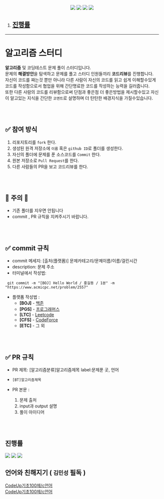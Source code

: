 <div align=center>

<img src="https://img.shields.io/badge/javascript-F7DF1E?style=for-the-badge&logo=javascript&logoColor=black">
<img src="https://img.shields.io/badge/c++-00599C?style=for-the-badge&logo=c%2B%2B&logoColor=white">
<img src="https://img.shields.io/badge/Python-white?style=for-the-badge&logo=Python&logoColor={로고 색깔}"/>
<img src="https://img.shields.io/badge/JAVA-007396?style=for-the-badge&logo=java&logoColor=white">

</div>

1. ## [진행률](#진행률-1)

---
#  알고리즘 스터디 
**알고리즘** 및 코딩테스트 문제 풀이 스터디입니다.<br />
문제의 **해결방안**을 탐색하고 문제를 풀고 스터디 인원들끼리 **코드리뷰**를 진행합니다. <br />
자신이 코드를 짜는것 뿐만 아니라 다른 사람이 자신의 코드를 읽고 쉽게 이해할수있게 코드를 작성함으로서 협업을 위해 간단명료한 코드를 작성하는 능력을 길러줍니다. <br />
또한 다른 사람의 코드를 리뷰함으로써 단점과 좋은점 더 좋은방법을 제시할수있고 자신이 알고있는 지식을 간단한 `코멘트`로 설명하며 더 탄탄한 배경지식을 가질수있습니다. <br />

<br />
<br />

## ✅ 참여 방식 
1. 리포지토리를 `fork` 한다.
2. 생성된 원격 저장소에 `이름` 혹은  `github ID`로 폴더를 생성한다.
3. 자신의 폴더에 문제를 푼 소스코드를 `Commit` 한다.
5. 원본 저장소로 `Pull Request`를 한다.
6. 다른 사람들의 PR을 보고 코드리뷰를 한다.
<br />
<br />

## 🚫 주의 🚫 
* 기존 폴더를 지우면 안됩니다 
* commit , PR 규칙을 지켜주시기 바랍니다.

<br />
<br />

## ✅ commit 규칙
- commit 메세지: [출처(플랫폼)] 문제카테고리/문제이름/이름/걸린시간 
- description: 문제 주소
- 터미널에서 작성법: 
```
 git commit -m "[BOJ] Hello World / 홍길동 / 1분" -m "https://www.acmicpc.net/problem/2557"
```

* 플랫폼 작성법 : 
  * **[BOJ]** - [백준](https://www.acmicpc.net/)
  * **[PGS]** - [프로그래머스](https://programmers.co.kr/)
  * **[LTC]** - [Leetcode](https://leetcode.com/)
  * **[CFS]** - [CodeForce](https://codeforces.com/)
  * **[ETC]** - 그 외

<br />
<br />

## ✅ PR 규칙
- PR 제목: [알고리즘분류]알고리즘제목 label:문제푼 곳, 언어 
- ```[BT]알고리즘제목 ```

-  PR 본문 : 
    1. 문제 출처 
    2. input과 output 설명 
    3. 풀이 아이디어 

<br />
<br />

## 진행률
<img src="https://progress-bar.dev/0?title=3uby&scale=500&width=120&color=gray&suffix=++" />
<img src="https://progress-bar.dev/0?title=Yong&scale=500&width=120&color=gray&suffix=++" />
<img src="https://progress-bar.dev/0?title=Minsung&scale=500&width=120&color=gray&suffix=++" />

## 언어와 친해지기 ( `김민성` 필독 )
[CodeUp기초100제/c언어](https://codeup.kr/problemsetsol.php?psid=23) <br />
[CodeUp기초100제/c언어](https://codeup.kr/problemsetsol.php?psid=33)


